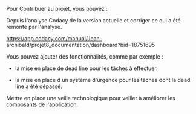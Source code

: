 Pour Contribuer au projet, vous pouvez :
 
Depuis l'analyse Codacy de la version actuelle et corriger ce qui a été remonté par l'analyse.

https://app.codacy.com/manual/Jean- archibald/projet8_documentation/dashboard?bid=18751695


Vous pouvez ajouter des fonctionnalités, comme par exemple :

- la mise en place de dead line pour les tâches à effectuer.

- la mise en place d un système d'urgence pour les tâches dont la dead line a été dépassé.

Mettre en place une veille technologique pour veiller à améliorer les composants de l'application.
